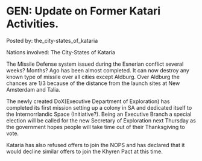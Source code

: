 # GEN: Update on Former Katari Activities.

Posted by: the_city-states_of_kataria

Nations involved: The City-States of Kataria

The Missile Defense system issued during the Esnerian conflict several weeks? Months? Ago has been almost completed. It can now destroy any known type of missile over all cities except Aldburg. Over Aldburg the chances are 1/3 because of the distance from the launch sites at New Amsterdam and Talia.

The newly created DoX(Executive Department of Exploration) has completed its first mission setting up a colony in SA and dedicated itself to the Internorrlandic Space (Initiative?). Being an Executive Branch a special election will be called for the new Secretary of Exploration next Thursday as the government hopes people will take time out of their Thanksgiving to vote.

Kataria has also refused offers to join the NOPS and has declared that it would decline similar offers to join the Khyren Pact at this time.